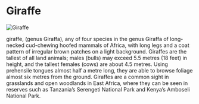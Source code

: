 # Giraffe

![Giraffe](https://upload.wikimedia.org/wikipedia/commons/9/9f/Giraffe_standing.jpg)

giraffe, (genus Giraffa), any of four species in the genus Giraffa of 
long-necked cud-chewing hoofed mammals of Africa, with long legs and a 
coat pattern of irregular brown patches on a light background. Giraffes 
are the tallest of all land animals; males (bulls) may exceed 5.5 metres 
(18 feet) in height, and the tallest females (cows) are about 4.5 metres. 
Using prehensile tongues almost half a metre long, they are able to browse 
foliage almost six metres from the ground. Giraffes are a common sight in 
grasslands and open woodlands in East Africa, where they can be seen in 
reserves such as Tanzania’s Serengeti National Park and Kenya’s Amboseli 
National Park.
